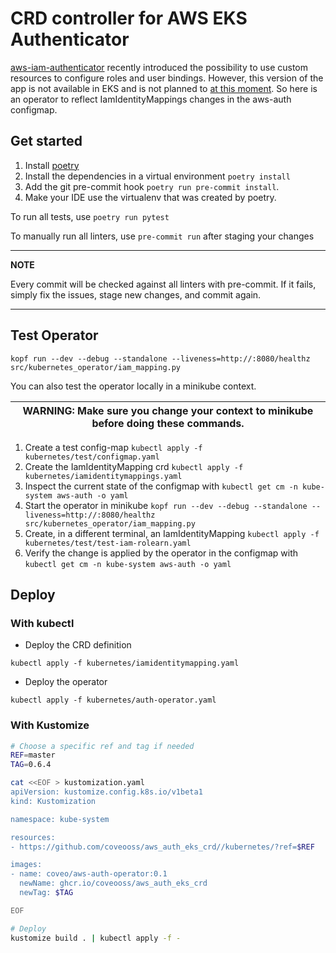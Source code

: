 # CRD controller for AWS EKS Authenticator
[aws-iam-authenticator](https://github.com/kubernetes-sigs/aws-iam-authenticator) recently introduced the possibility to use custom resources to configure roles and user bindings.
However, this version of the app is not available in EKS and is not planned to [at this moment](https://github.com/aws/containers-roadmap/issues/550).
So here is an operator to reflect IamIdentityMappings changes in the aws-auth configmap.

## Get started
1. Install [poetry](https://python-poetry.org/)
2. Install the dependencies in a virtual environment `poetry install`
3. Add the git pre-commit hook `poetry run pre-commit install`.
4. Make your IDE use the virtualenv that was created by poetry.

To run all tests, use `poetry run pytest`

To manually run all linters, use `pre-commit run` after staging your changes

---
**NOTE**

Every commit will be checked against all linters with pre-commit. If it fails, simply fix the issues, stage new changes, and commit again.

---

## Test Operator

```kopf run --dev --debug --standalone --liveness=http://:8080/healthz src/kubernetes_operator/iam_mapping.py```

You can also test the operator locally in a minikube context.

| WARNING: Make sure you change your context to minikube before doing these commands. |
| --- |

1. Create a test config-map `kubectl apply -f kubernetes/test/configmap.yaml`
2. Create the IamIdentityMapping crd `kubectl apply -f kubernetes/iamidentitymappings.yaml`
3. Inspect the current state of the configmap with `kubectl get cm -n kube-system aws-auth -o yaml`
4. Start the operator in minikube `kopf run --dev --debug --standalone --liveness=http://:8080/healthz src/kubernetes_operator/iam_mapping.py`
5. Create, in a different terminal, an IamIdentityMapping `kubectl apply -f kubernetes/test/test-iam-rolearn.yaml`
6. Verify the change is applied by the operator in the configmap with `kubectl get cm -n kube-system aws-auth -o yaml`


## Deploy

### With kubectl

- Deploy the CRD definition

```kubectl apply -f kubernetes/iamidentitymapping.yaml```

- Deploy the operator

```kubectl apply -f kubernetes/auth-operator.yaml```

### With Kustomize

```bash
# Choose a specific ref and tag if needed
REF=master
TAG=0.6.4

cat <<EOF > kustomization.yaml
apiVersion: kustomize.config.k8s.io/v1beta1
kind: Kustomization

namespace: kube-system

resources:
- https://github.com/coveooss/aws_auth_eks_crd//kubernetes/?ref=$REF

images:
- name: coveo/aws-auth-operator:0.1
  newName: ghcr.io/coveooss/aws_auth_eks_crd
  newTag: $TAG

EOF

# Deploy
kustomize build . | kubectl apply -f -
```
